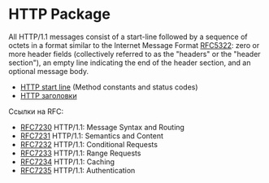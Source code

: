 # HTTP Package

All HTTP/1.1 messages consist of a start-line followed by a sequence of octets in a format similar to the Internet
Message Format [RFC5322](https://tools.ietf.org/html/rfc5322): zero or more header fields (collectively referred to as
the "headers" or the "header section"), an empty line indicating the end of the header section, and an optional message
body.

- [HTTP start line](http-start-line.md) (Method constants and status codes)
- [HTTP заголовки](http-headers.md)

Ссылки на RFC:

* [RFC7230](https://tools.ietf.org/html/rfc7230) HTTP/1.1: Message Syntax and Routing
* [RFC7231](https://tools.ietf.org/html/rfc7231) HTTP/1.1: Semantics and Content
* [RFC7232](https://tools.ietf.org/html/rfc7232) HTTP/1.1: Conditional Requests
* [RFC7233](https://tools.ietf.org/html/rfc7233) HTTP/1.1: Range Requests
* [RFC7234](https://tools.ietf.org/html/rfc7234) HTTP/1.1: Caching
* [RFC7235](https://tools.ietf.org/html/rfc7235) HTTP/1.1: Authentication
